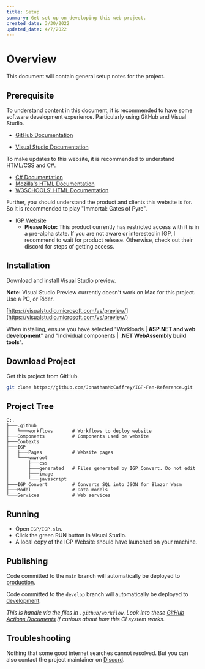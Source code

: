 ```yaml
---
title: Setup
summary: Get set up on developing this web project.
created_date: 3/30/2022
updated_date: 4/7/2022
---
```



# Overview

This document will contain general setup notes for the project.

## Prerequisite

To understand content in this document, it is recommended to have some software development experience. Particularly using GitHub and Visual Studio.

- [GitHub Documentation](https://docs.github.com/en/get-started)

- [Visual Studio Documentation](https://visualstudio.microsoft.com/vs/getting-started/)

To make updates to this website, it is recommended to understand HTML/CSS and C#.

- [C# Documentation](https://docs.microsoft.com/en-us/dotnet/csharp/)
- [Mozilla's HTML Documentation](https://developer.mozilla.org/en-US/docs/Learn/HTML/Introduction_to_HTML/Getting_started)
- [W3SCHOOLS' HTML Documentation](https://www.w3schools.com/html/)

Further, you should understand the product and clients this website is for. So it is recommended to play "Immortal: Gates of Pyre".

- [IGP Website](https://gatesofpyre.com/)
    - **Please Note:** This product currently has restricted access with it is in a pre-alpha state. If you are not aware or interested in IGP, I recommend to wait for product release. Otherwise, check out their discord for steps of getting access.

## Installation

Download and install Visual Studio preview.

**Note:** Visual Studio Preview currently doesn't work on Mac for this project. Use a PC, or Rider.

[https://visualstudio.microsoft.com/vs/preview/](https://visualstudio.microsoft.com/vs/preview/)

When installing, ensure you have selected "Workloads | **ASP.NET and web development**" and "Individual components | **.NET WebAssembly build tools**".

## Download Project

Get this project from GitHub.

```bash
git clone https://github.com/JonathanMcCaffrey/IGP-Fan-Reference.git
```

## Project Tree

```
C:.
├───.github
│   └───workflows       # Workflows to deploy website
├───Components          # Components used be website
├───Contexts
├───IGP
│   ├───Pages           # Website pages
│   └───wwwroot
│       ├───css
│       ├───generated   # Files generated by IGP_Convert. Do not edit
│       ├───image
│       └───javascript
├───IGP_Convert         # Converts SQL into JSON for Blazor Wasm
├───Model               # Data models
└───Services            # Web services
```

## Running

- Open `IGP/IGP.sln`.
- Click the green RUN button in Visual Studio.
- A local copy of the IGP Website should have launched on your machine.

## Publishing

Code committed to the `main` branch will automatically be deployed to [production](https://www.igpfanreference.com/).

Code committed to the `develop` branch will automatically be deployed to [development](https://calm-mud-04916b210.1.azurestaticapps.net/).

_This is handle via the files in `.github/workflow`. Look into these [GitHub Actions Documents](https://docs.github.com/en/actions) if curious about how this CI system works._

## Troubleshooting


Nothing that some good internet searches cannot resolved. But you can also contact the project maintainer on [Discord](https://discord.gg/uMq8bMGeeN).
